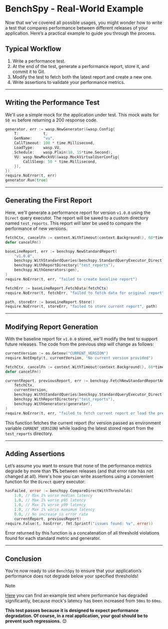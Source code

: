 # BenchSpy - Real-World Example

Now that we've covered all possible usages, you might wonder how to write a test that compares performance between different releases of your application. Here’s a practical example to guide you through the process.

## Typical Workflow

1. Write a performance test.
2. At the end of the test, generate a performance report, store it, and commit it to Git.
3. Modify the test to fetch both the latest report and create a new one.
4. Write assertions to validate your performance metrics.

---

## Writing the Performance Test

We'll use a simple mock for the application under test. This mock waits for `50 ms` before returning a 200 response code.

```go
generator, err := wasp.NewGenerator(&wasp.Config{
    T:           t,
    GenName:     "vu",
    CallTimeout: 100 * time.Millisecond,
    LoadType:    wasp.VU,
    Schedule:    wasp.Plain(10, 15*time.Second),
    VU: wasp.NewMockVU(&wasp.MockVirtualUserConfig{
        CallSleep: 50 * time.Millisecond,
    }),
})
require.NoError(t, err)
generator.Run(true)
```

---

## Generating the First Report

Here, we'll generate a performance report for version `v1.0.0` using the `Direct` query executor. The report will be saved to a custom directory named `test_reports`. This report will later be used to compare the performance of new versions.

```go
fetchCtx, cancelFn := context.WithTimeout(context.Background(), 60*time.Second)
defer cancelFn()

baseLineReport, err := benchspy.NewStandardReport(
    "v1.0.0",
    benchspy.WithStandardQueries(benchspy.StandardQueryExecutor_Direct),
    benchspy.WithReportDirectory("test_reports"),
    benchspy.WithGenerators(gen),
)
require.NoError(t, err, "failed to create baseline report")

fetchErr := baseLineReport.FetchData(fetchCtx)
require.NoError(t, fetchErr, "failed to fetch data for original report")

path, storeErr := baseLineReport.Store()
require.NoError(t, storeErr, "failed to store current report", path)
```

---

## Modifying Report Generation

With the baseline report for `v1.0.0` stored, we'll modify the test to support future releases. The code from the previous step will change as follows:

```go
currentVersion := os.Getenv("CURRENT_VERSION")
require.NotEmpty(t, currentVersion, "No current version provided")

fetchCtx, cancelFn := context.WithTimeout(context.Background(), 60*time.Second)
defer cancelFn()

currentReport, previousReport, err := benchspy.FetchNewStandardReportAndLoadLatestPrevious(
    fetchCtx,
    currentVersion,
    benchspy.WithStandardQueries(benchspy.StandardQueryExecutor_Direct),
    benchspy.WithReportDirectory("test_reports"),
    benchspy.WithGenerators(generator),
)
require.NoError(t, err, "failed to fetch current report or load the previous one")
```

This function fetches the current report (for version passed as environment variable `CURRENT_VERSION`) while loading the latest stored report from the `test_reports` directory.

---

## Adding Assertions

Let’s assume you want to ensure that none of the performance metrics degrade by more than **1%** between releases (and that error rate has not changed at all). Here's how you can write assertions using a convenient function for the `Direct` query executor:

```go
hasFailed, error := benchspy.CompareDirectWithThresholds(
    1.0, // Max 1% worse median latency
    1.0, // Max 1% worse p95 latency
    1.0, // Max 1% worse p99 latency
    1.0, // Max 1% worse maximum latency
    0.0, // No increase in error rate
    currentReport, previousReport)
require.False(t, hasError, fmt.Sprintf("issues found: %v", error))
```

Error returned by this function is a concatenation of all threshold violations found for each standard metric and generator.

---

## Conclusion

You’re now ready to use `BenchSpy` to ensure that your application’s performance does not degrade below your specified thresholds!

> [!NOTE]
> [Here](https://github.com/smartcontractkit/chainlink-testing-framework/tree/main/wasp/examples/benchspy/direct_query_executor/direct_query_real_case.go) you can find an example test where performance has degraded significantly,
> because mock's latency has been increased from `50ms` to `60ms`.
>
> **This test passes because it is designed to expect performance degradation. Of course, in a real application, your goal should be to prevent such regressions.** 😊